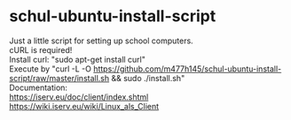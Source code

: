 # schul-ubuntu-install-script
Just a little script for setting up school computers.<br>
cURL is required!<br>
Install curl: "sudo apt-get install curl"<br>
Execute by "curl -L -O https://github.com/m477h145/schul-ubuntu-install-script/raw/master/install.sh && sudo ./install.sh"<br>
Documentation:<br>
https://iserv.eu/doc/client/index.shtml<br>
https://wiki.iserv.eu/wiki/Linux_als_Client
